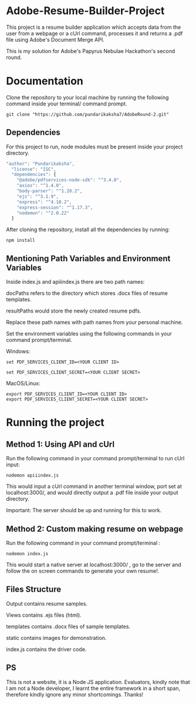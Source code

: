 # Adobe-Resume-Builder-Project
This project is a resume builder application which accepts data from the user from a webpage or a cUrl command, processes it and returns a .pdf file using Adobe's Document Merge API.


This is my solution for Adobe's Papyrus Nebulae Hackathon's second round.

# Documentation

Clone the repository to your local machine by running the following command inside your terminal/ command prompt.

```shell
git clone "https://github.com/pundarikaksha7/AdobeRound-2.git"
```



## Dependencies

For this project to run, node modules must be present inside your project directory.
```javascript
"author": "Pundarikaksha",
  "license": "ISC",
  "dependencies": {
    "@adobe/pdfservices-node-sdk": "^3.4.0",
    "axios": "^1.4.0",
    "body-parser": "^1.20.2",
    "ejs": "^3.1.9",
    "express": "^4.18.2",
    "express-session": "^1.17.3",
    "nodemon": "^2.0.22"
  }
```

After cloning the repository, install all the dependencies by running:

```shell
npm install
```

## Mentioning Path Variables and Environment Variables

Inside index.js and apiiindex.js there are two path names:

docPaths refers to the directory which stores .docx files of resume templates.

resultPaths would store the newly created resume pdfs.

Replace these path names with path names from your personal machine.

Set the environment variables using the following commands in your command prompt/terminal.

Windows:

```shell
set PDF_SERVICES_CLIENT_ID=<YOUR CLIENT ID>

set PDF_SERVICES_CLIENT_SECRET=<YOUR CLIENT SECRET>
```

MacOS/Linux:

```shell
export PDF_SERVICES_CLIENT_ID=<YOUR CLIENT ID>
export PDF_SERVICES_CLIENT_SECRET=<YOUR CLIENT SECRET>
```

# Running the project

## Method 1: Using API and cUrl

Run the following command in your command prompt/terminal to run cUrl input:

```shell
nodemon apiiindex.js
```

This would input a cUrl command in another terminal window, port set at localhost:3000/, and would directly output a .pdf file inside your output directory.

Important: The server should be up and running for this to work.

## Method 2: Custom making resume on webpage

Run the following command in your command prompt/terminal :

```shell
nodemon index.js
```

This would start a native server at localhost:3000/ , go to the server and follow the on screen commands to generate your own resume!.






## Files Structure

Output contains resume samples.

Views contains .ejs files (html).

templates contains .docx files of sample templates.

static contains images for demonstration.

index.js contains the driver code.

## PS
This is not a website, it is a Node JS application. Evaluators, kindly note that I am not a Node developer, I learnt the entire framework in a short span, therefore kindly ignore any minor shortcomings. Thanks!


